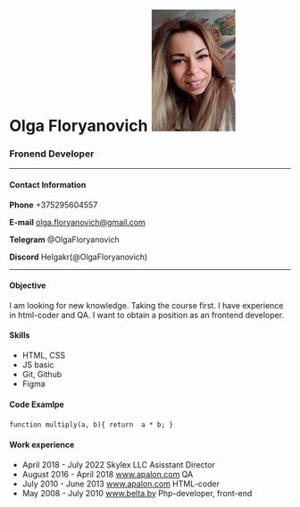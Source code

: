 # Olga Floryanovich ![](./Volha.jpg)

### Fronend Developer
---

#### Contact Information 

**Phone** +375295604557

**E-mail** olga.floryanovich@gmail.com

**Telegram** @OlgaFloryanovich

**Discord** Helgakr(@OlgaFloryanovich)

***
#### Objective

I am looking for new knowledge. Taking the course first. I have experience in html-coder and QA. I want to obtain a position as an frontend developer.

#### Skills

* HTML, CSS
* JS basic
* Git, Github
* Figma

#### Code Examlpe

` function multiply(a, b){
 return  a * b;
} `

#### Work experience

* April 2018 - July 2022 Skylex LLC Asisstant Director
* August 2016 - April 2018 www.apalon.com QA
* July 2010 - June 2013 www.apalon.com HTML-coder
* May 2008 - July 2010 www.belta.by Php-developer, front-end
